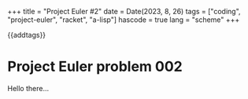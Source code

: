 +++
title = "Project Euler #2"
date = Date(2023, 8, 26)
tags = ["coding", "project-euler", "racket", "a-lisp"]
hascode = true
lang = "scheme"
+++

{{addtags}}

# Project Euler problem 002

Hello there...
